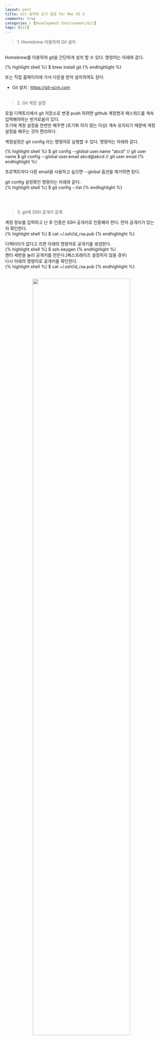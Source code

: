 ```yaml
---
layout: post
title: Git 설치와 초기 설정 for Mac OS X
comments: true
categories : [Development Environment/Git]
tags: [Git]
---
```


> <subtitle>1. Homebrew 이용하여 Git 설치</subtitle>

<br><point>Homebrew</point>를 이용하여 git을 간단하게 설치 할 수 있다. 명령어는 아래와 같다. <br>

{% highlight shell %}
$ brew install git
{% endhighlight %}

또는 직접 홈페이지에 가서 다운을 받아 설치하여도 된다.<br>
* Git 설치 : https://git-scm.com <br><br>

> <subtitle>2. Git 계정 설정</subtitle>

로컬 디렉토리에서 git 저장소로 변경 push 하려면 github 계정명과 패스워드를 계속 입력해야하는 번거로움이 있다. <br>
초기에 계정 설정을 한번만 해주면 (초기화 하지 않는 이상) 계속 유지되기 때문에 계정 설정을 해주는 것이 편리하다. <br>

계정설정은 <point>git config</point> 라는 명령어로 실행할 수 있다. 명령어는 아래와 같다.<br>

{% highlight shell %}
$ git config --global user.name "abcd" // git user name
$ git config --global user.email abcd@abcd // git user email
{% endhighlight %}

프로젝트마다 다른 email을 사용하고 싶으면 <point>--global</point> 옵션을 제거하면 된다.<br>

git config 설정확인 명령어는 아래와 같다.<br>
{% highlight shell %}
$ git config --list
{% endhighlight %}

<br><br>

> <subtitle>3. git에 SSH 공개키 등록 </subtitle>

계정 정보를 입력하고 난 후 인증은 <point>SSH 공개키</point>로 인증해야 한다. 먼저 공개키가 있는지 확인한다.<br>
{% highlight shell %}
$ cat ~/.ssh/id_rsa.pub
{% endhighlight %}
<br>

디렉터리가 없다고 뜨면 아래의 명령어로 공개키를 생성한다.<br>
{% highlight shell %}
$ ssh-keygen
{% endhighlight %}
<br>
엔터 세번을 눌러 공개키를 만든다.(패스프레이즈 설정하지 않을 경우)<br>
다시 아래의 명령어로 공개키를 확인한다.<br>
{% highlight shell %}
$ cat ~/.ssh/id_rsa.pub
{% endhighlight %}
<br><br>

<center><img src="https://user-images.githubusercontent.com/20412850/43790783-9ade549a-9aae-11e8-994d-c4f1eac714a0.png" width="80%"></center><br>
나온 공개키를 github의 settings -> <point>SSH and GPG keys</point> 카테고리를 클릭하고 오른쪽 부분의 new SSH key 버튼을 클릭하여 생성한 공개키를 등록한다.<br>

<center><img src="https://user-images.githubusercontent.com/20412850/43791012-4655461c-9aaf-11e8-8411-0457e2b94bb4.png" width="80%"></center><br>
위의 이미지처럼 등록되면 성공!<br>

<br><br><br>

> <subtitle>reference</subtitle>

<br>
* https://git-scm.com/book/ko/v2/GitHub-%EA%B3%84%EC%A0%95-%EB%A7%8C%EB%93%A4%EA%B3%A0-%EC%84%A4%EC%A0%95%ED%95%98%EA%B8%B0
* https://git-scm.com/book/ko/v2/Git%EB%A7%9E%EC%B6%A4-Git-%EC%84%A4%EC%A0%95%ED%95%98%EA%B8%B0
* https://git-scm.com/book/ko/v2/Git-%EC%84%9C%EB%B2%84-SSH-%EA%B3%B5%EA%B0%9C%ED%82%A4-%EB%A7%8C%EB%93%A4%EA%B8%B0

<br><br><br><br><br>
